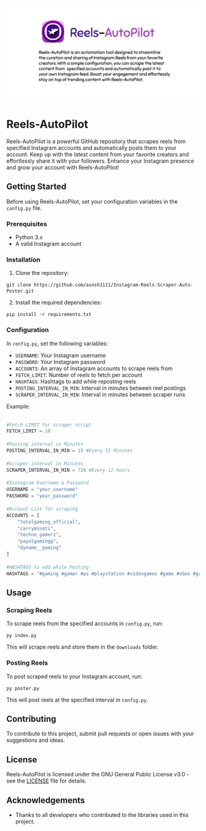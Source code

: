![Reels-AutoPilot Cover image](images/cover.png)

# Reels-AutoPilot

Reels-AutoPilot is a powerful GitHub repository that scrapes reels from specified Instagram accounts and automatically posts them to your account. Keep up with the latest content from your favorite creators and effortlessly share it with your followers. Enhance your Instagram presence and grow your account with Reels-AutoPilot!

## Getting Started

Before using Reels-AutoPilot, set your configuration variables in the `config.py` file.

### Prerequisites

- Python 3.x
- A valid Instagram account

### Installation

1. Clone the repository:

```
git clone https://github.com/avnsh1111/Instagram-Reels-Scraper-Auto-Poster.git
```

2. Install the required dependencies:

```
pip install -r requirements.txt
```

### Configuration

In `config.py`, set the following variables:

- `USERNAME`: Your Instagram username
- `PASSWORD`: Your Instagram password
- `ACCOUNTS`: An array of Instagram accounts to scrape reels from
- `FETCH_LIMIT`: Number of reels to fetch per account
- `HASHTAGS`: Hashtags to add while reposting reels
- `POSTING_INTERVAL_IN_MIN`: Interval in minutes between reel postings
- `SCRAPER_INTERVAL_IN_MIN`: Interval in minutes between scraper runs

Example:

```python

#Fetch LIMIT for scraper script
FETCH_LIMIT = 10

#Posting interval in Minutes
POSTING_INTERVAL_IN_MIN = 15 #Every 15 Minutes

#Scraper interval in Minutes
SCRAPER_INTERVAL_IN_MIN = 720 #Every 12 hours

#Instagram Username & Password
USERNAME = "your_username"
PASSWORD = "your_password"

#Account List for scraping
ACCOUNTS = [
    "totalgaming_official",
    "carryminati",
    "techno_gamerz",
    "payalgamingg",
    "dynamo__gaming"
]

#HASHTAGS to add while Posting
HASHTAGS = "#gaming #gamer #ps #playstation #videogames #game #xbox #games #twitch #fortnite #pc #memes #pcgaming #gamers #gamingcommunity #youtube #xboxone #gamergirl #nintendo #gta #callofduty #streamer #follow #pubg #videogame #esports #bhfyp #meme #twitchstreamer #art"

```

## Usage

### Scraping Reels

To scrape reels from the specified accounts in `config.py`, run:

```
py index.py
```

This will scrape reels and store them in the `downloads` folder.

### Posting Reels

To post scraped reels to your Instagram account, run:

```
py poster.py
```

This will post reels at the specified interval in `config.py`.

## Contributing

To contribute to this project, submit pull requests or open issues with your suggestions and ideas.

## License

Reels-AutoPilot is licensed under the GNU General Public License v3.0 - see the [LICENSE](LICENSE) file for details.

## Acknowledgements

- Thanks to all developers who contributed to the libraries used in this project.
